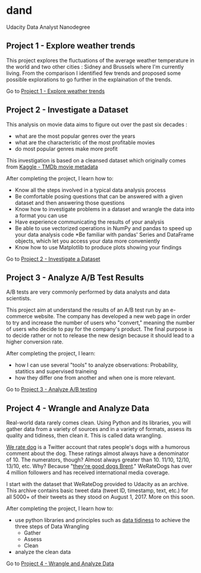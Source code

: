 # dand
Udacity Data Analyst Nanodegree

## Project 1 - Explore weather trends

This project explores the fluctuations of the average weather temperature in the world and two other cities : Sidney and Brussels where I'm currently living. From the comparison I identified few trends and proposed some possible explorations to go further in the explaination of the trends.

Go to [Project 1 - Explore weather trends](P1-explore_weather_trends)

## Project 2 - Investigate a Dataset

This analysis on movie data aims to figure out over the past six decades :

* what are the most popular genres over the years
* what are the characteristic of the most profitable movies
* do most popular genres make more profit  

This investigation is based on a cleansed dataset which originally comes from [Kaggle - TMDb movie metadata](https://www.kaggle.com/tmdb/tmdb-movie-metadata)

After completing the project, I learn how to:

* Know all the steps involved in a typical data analysis process
* Be comfortable posing questions that can be answered with a given dataset and then answering those questions
* Know how to investigate problems in a dataset and wrangle the data into a format you can use
* Have experience communicating the results of your analysis
* Be able to use vectorized operations in NumPy and pandas to speed up your data analysis code
*Be familiar with pandas' Series and DataFrame objects, which let you access your data more conveniently
* Know how to use Matplotlib to produce plots showing your findings

Go to [Project 2 - Investigate a Dataset](P2-investigate_a_dataset)

## Project 3 - Analyze A/B Test Results

A/B tests are very commonly performed by data analysts and data scientists. 

This project aim at understand the results of an A/B test run by an e-commerce website. The company has developed a new web page in order to try and increase the number of users who "convert," meaning the number of users who decide to pay for the company's product. The final purpose is to decide rather or not to release the new design because it should lead to a higher conversion rate.

After completing the project, I learn:
* how I can use several "tools" to analyze observations: Probability, statitics and supervised traineing
* how they differ one from another and when one is more relevant.

Go to [Project 3 - Analyze A/B testing](P3-AB_Analysis)

## Project 4 - Wrangle and Analyze Data

Real-world data rarely comes clean. Using Python and its libraries, you will gather data from a variety of sources and in a variety of formats, assess its quality and tidiness, then clean it. This is called data wrangling. 

[We rate dog](https://en.wikipedia.org/wiki/WeRateDogs) is a Twitter account that rates people's dogs with a humorous comment about the dog. These ratings almost always have a denominator of 10. The numerators, though? Almost always greater than 10. 11/10, 12/10, 13/10, etc. Why? Because "[they're good dogs Brent](https://knowyourmeme.com/memes/theyre-good-dogs-brent)." WeRateDogs has over 4 million followers and has received international media coverage.

I start with the dataset that WeRateDog provided to Udacity as an archive. This archive contains basic tweet data (tweet ID, timestamp, text, etc.) for all 5000+ of their tweets as they stood on August 1, 2017. More on this soon. 

After completing the project, I learn how to:

* use python libraries and principles such as [data tidiness](https://ryanwingate.com/purpose/tidy-data/) to achieve the three steps of Data Wrangling
  - Gather
  - Assess
  - Clean
* analyze the clean data

Go to [Project 4 - Wrangle and Analyze Data](P4-Data_wrangle)
